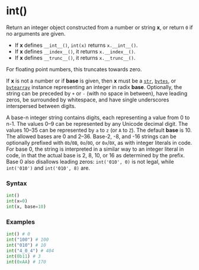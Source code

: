 # int()

Return an integer object constructed from a number or string **x**, or return `0` if no arguments are given.

- If **x** defines `__int__()`, `int(x)` returns `x.__int__()`.
- If **x** defines `__index__()`, it returns `x.__index__()`.
- If **x** defines `__trunc__()`, it returns `x.__trunc__()`.

For floating point numbers, this truncates towards zero.

If **x** is not a number or if **base** is given, then **x** must be a [`str`](/built-in-types/str/), [`bytes`](/built-in-types/bytes/), or [`bytearray`](/built-in-types/bytearray/) instance representing an integer in radix **base**. Optionally, the string can be preceded by `+` or `-` (with no space in between), have leading zeros, be surrounded by whitespace, and have single underscores interspersed between digits.

A base-n integer string contains digits, each representing a value from 0 to n-1. The values 0–9 can be represented by any Unicode decimal digit. The values 10–35 can be represented by `a` to `z` (or `A` to `Z`). The default **base** is 10. The allowed bases are 0 and 2–36. Base-2, -8, and -16 strings can be optionally prefixed with `0b`/`0B`, `0o`/`0O`, or `0x`/`0X`, as with integer literals in code. For base 0, the string is interpreted in a similar way to an integer literal in code, in that the actual base is 2, 8, 10, or 16 as determined by the prefix. Base 0 also disallows leading zeros: `int('010', 0)` is not legal, while `int('010')` and `int('010', 8)` are.

### Syntax

```python
int()
int(x=0)
int(x, base=10)
```

### Examples

```python
int() # 0
int("100") # 100
int("010") # 10
int("4_0_4") # 404
int(0b11) # 3
int(0xAA) # 170
```